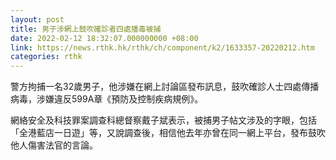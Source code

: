 ```yaml
---
layout: post
title: 男子涉網上鼓吹確診者四處播毒被捕
date: 2022-02-12 18:32:07.000000000 +08:00
link: https://news.rthk.hk/rthk/ch/component/k2/1633357-20220212.htm
categories: rthk
---
```


警方拘捕一名32歲男子，他涉嫌在網上討論區發布訊息，鼓吹確診人士四處傳播病毒，涉嫌違反599A章《預防及控制疾病規例》。

網絡安全及科技罪案調查科總督察戴子斌表示，被捕男子帖文涉及的字眼，包括「全港藍店一日遊」等，又說調查後，相信他去年亦曾在同一網上平台，發布鼓吹他人傷害法官的言論。
